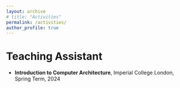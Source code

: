 ```yaml
---
layout: archive
# title: "Activities"
permalink: /activities/
author_profile: true
---
```





Teaching Assistant
====
* **Introduction to Computer Architecture**, Imperial College London, Spring Term, 2024
